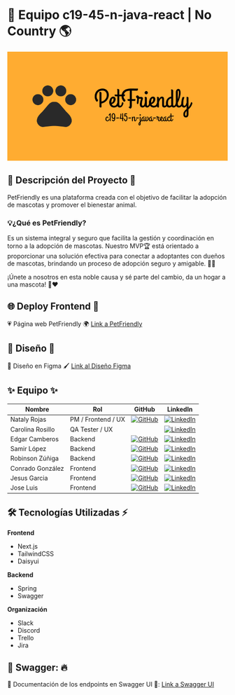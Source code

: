 # 🐾 Equipo c19-45-n-java-react | No Country 🌎

![Banner](./banner.png)

## 📑 Descripción del Proyecto 🌈

PetFriendly es una plataforma creada con el objetivo de facilitar la adopción de mascotas y promover el bienestar animal.

### 💡¿Qué es PetFriendly?

Es un sistema integral y seguro que facilita la gestión y coordinación en torno a la adopción de mascotas. Nuestro MVP🏆 está orientado a proporcionar una solución efectiva para conectar a adoptantes con dueños de mascotas, brindando un proceso de adopción seguro y amigable. 🐶🐱

¡Únete a nosotros en esta noble causa y sé parte del cambio, da un hogar a una mascota! 🏡❤️

## 🌐 Deploy Frontend 🌟

💗 Página web PetFriendly 🌍 [Link a PetFriendly](https://github.com)

## 🎨 Diseño 🎨

🌈 Diseño en Figma 🖌️ [Link al Diseño Figma](https://www.figma.com/design/WTEMldZmA0Brt21RFhzOUx/PetFriendly---App?node-id=141-2&t=ex7eTm1vOTXDquUi-1)

## ✨ Equipo ✨

| Nombre             | Rol                | GitHub                                                                                                                       | LinkedIn                                                                                                                                   |
| ------------------ | ------------------ | ---------------------------------------------------------------------------------------------------------------------------- | ------------------------------------------------------------------------------------------------------------------------------------------ |
| Nataly Rojas       | PM / Frontend / UX | [![GitHub](https://img.shields.io/badge/-GitHub-black?style=flat-square&logo=github)](https://github.com/natalyrojas5)       | [![LinkedIn](https://img.shields.io/badge/-LinkedIn-blue?style=flat-square&logo=linkedin)](https://www.linkedin.com)       |
| Carolina Rosillo   | QA Tester / UX     |                                                                                                                              | [![LinkedIn](https://img.shields.io/badge/-LinkedIn-blue?style=flat-square&logo=linkedin)](https://www.linkedin.com/in/yosmarli-parica)    |
| Edgar Camberos     | Backend       | [![GitHub](https://img.shields.io/badge/-GitHub-black?style=flat-square&logo=github)](https://github.com/EdgarCamberos1894)     | [![LinkedIn](https://img.shields.io/badge/-LinkedIn-blue?style=flat-square&logo=linkedin)](https://www.linkedin.com)     |
| Samir López     | Backend       | [![GitHub](https://img.shields.io/badge/-GitHub-black?style=flat-square&logo=github)](https://github.com/lopezsDev)     | [![LinkedIn](https://img.shields.io/badge/-LinkedIn-blue?style=flat-square&logo=linkedin)](https://www.linkedin.com)     |
| Robinson Zúñiga     | Backend       | [![GitHub](https://img.shields.io/badge/-GitHub-black?style=flat-square&logo=github)](https://github.com/robinszuniga)     | [![LinkedIn](https://img.shields.io/badge/-LinkedIn-blue?style=flat-square&logo=linkedin)](https://www.linkedin.com)     |
| Conrado González     | Frontend       | [![GitHub](https://img.shields.io/badge/-GitHub-black?style=flat-square&logo=github)](https://github.com/conrado85)     | [![LinkedIn](https://img.shields.io/badge/-LinkedIn-blue?style=flat-square&logo=linkedin)](https://www.linkedin.com)     |
| Jesus Garcia     | Frontend       | [![GitHub](https://img.shields.io/badge/-GitHub-black?style=flat-square&logo=github)](https://github.com/Jesus-Garcia-Montalvo)     | [![LinkedIn](https://img.shields.io/badge/-LinkedIn-blue?style=flat-square&logo=linkedin)](https://www.linkedin.com)     |
| Jose Luis    | Frontend       | [![GitHub](https://img.shields.io/badge/-GitHub-black?style=flat-square&logo=github)](https://github.com/jlcapor)     | [![LinkedIn](https://img.shields.io/badge/-LinkedIn-blue?style=flat-square&logo=linkedin)](https://www.linkedin.com)     |


## 🛠️ Tecnologías Utilizadas ⚡

**Frontend**

- Next.js
- TailwindCSS
- Daisyui

**Backend**

- Spring
- Swagger

**Organización**

- Slack
- Discord
- Trello
- Jira

## 🚀 Swagger: 🔥

🔸 Documentación de los endpoints en Swagger UI 🧾: [Link a Swagger UI](https://petfriendly-app-52da1108ba71.herokuapp.com/swagger-ui/index.html)

